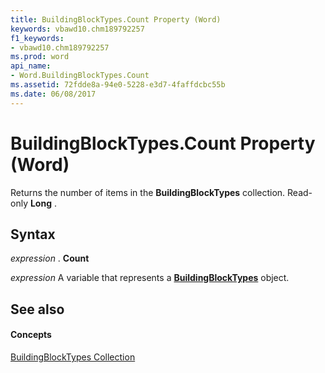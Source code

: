 ```yaml
---
title: BuildingBlockTypes.Count Property (Word)
keywords: vbawd10.chm189792257
f1_keywords:
- vbawd10.chm189792257
ms.prod: word
api_name:
- Word.BuildingBlockTypes.Count
ms.assetid: 72fdde8a-94e0-5228-e3d7-4faffdcbc55b
ms.date: 06/08/2017
---
```



# BuildingBlockTypes.Count Property (Word)

Returns the number of items in the  **BuildingBlockTypes** collection. Read-only **Long** .


## Syntax

 _expression_ . **Count**

 _expression_ A variable that represents a **[BuildingBlockTypes](Word.BuildingBlockTypes.md)** object.


## See also


#### Concepts


[BuildingBlockTypes Collection](Word.BuildingBlockTypes.md)

